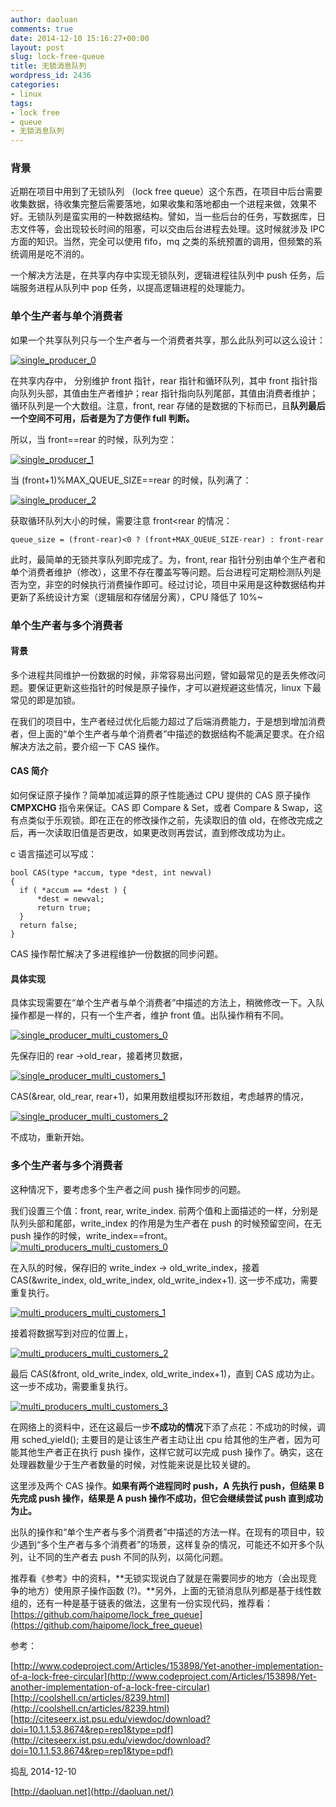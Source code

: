 ```yaml
---
author: daoluan
comments: true
date: 2014-12-10 15:16:27+00:00
layout: post
slug: lock-free-queue
title: 无锁消息队列
wordpress_id: 2436
categories:
- linux
tags:
- lock free
- queue
- 无锁消息队列
---
```


### 背景


近期在项目中用到了无锁队列 （lock free queue）这个东西，在项目中后台需要收集数据，待收集完整后需要落地，如果收集和落地都由一个进程来做，效果不好。无锁队列是蛮实用的一种数据结构。譬如，当一些后台的任务，写数据库，日志文件等，会出现较长时间的阻塞，可以交由后台进程去处理。这时候就涉及 IPC 方面的知识。当然，完全可以使用 fifo，mq 之类的系统预置的调用，但频繁的系统调用是吃不消的。

一个解决方法是，在共享内存中实现无锁队列，逻辑进程往队列中 push 任务，后端服务进程从队列中 pop 任务，以提高逻辑进程的处理能力。


### **单个生产者与单个消费者**


如果一个共享队列只与一个生产者与一个消费者共享，那么此队列可以这么设计：

[![single_producer_0](http://daoluan.net/images/blog/2014/12/single_producer_0.png)](http://daoluan.net/images/blog/2014/12/single_producer_0.png)

在共享内存中， 分别维护 front 指针，rear 指针和循环队列，其中 front 指针指向队列头部，其值由生产者维护；rear 指针指向队列尾部，其值由消费者维护；循环队列是一个大数组。注意，front, rear 存储的是数据的下标而已，且**队列最后一个空间不可用，后者是为了方便作 full 判断。**

所以，当 front==rear 的时候，队列为空：

[![single_producer_1](http://daoluan.net/images/blog/2014/12/single_producer_1.png)](http://daoluan.net/images/blog/2014/12/single_producer_1.png)

当 (front+1)%MAX_QUEUE_SIZE==rear 的时候，队列满了：

[![single_producer_2](http://daoluan.net/images/blog/2014/12/single_producer_2.png)](http://daoluan.net/images/blog/2014/12/single_producer_2.png)

获取循环队列大小的时候，需要注意 front<rear 的情况：

    
    queue_size = (front-rear)<0 ? (front+MAX_QUEUE_SIZE-rear) : front-rear


此时，最简单的无锁共享队列即完成了。为，front, rear 指针分别由单个生产者和单个消费者维护（修改），这里不存在覆盖写等问题。后台进程可定期检测队列是否为空，非空的时候执行消费操作即可。经过讨论，项目中采用是这种数据结构并更新了系统设计方案（逻辑层和存储层分离），CPU 降低了 10%~


### **单个生产者与多个消费者**




#### 背景


多个进程共同维护一份数据的时候，非常容易出问题，譬如最常见的是丢失修改问题。要保证更新这些指针的时候是原子操作，才可以避规避这些情况，linux 下最常见的即是加锁。

在我们的项目中，生产者经过优化后能力超过了后端消费能力，于是想到增加消费者，但上面的“单个生产者与单个消费者”中描述的数据结构不能满足要求。在介绍解决方法之前，要介绍一下 CAS 操作。


#### CAS 简介


如何保证原子操作？简单加减运算的原子性能通过 CPU 提供的 CAS 原子操作 **CMPXCHG** 指令来保证。CAS 即 Compare & Set，或者 Compare & Swap，这有点类似于乐观锁。即在正在的修改操作之前，先读取旧的值 old，在修改完成之后，再一次读取旧值是否更改，如果更改则再尝试，直到修改成功为止。

c 语言描述可以写成：

    
    bool CAS(type *accum, type *dest, int newval)
    {
      if ( *accum == *dest ) {
          *dest = newval;
          return true;
      }
      return false;
    }


CAS 操作帮忙解决了多进程维护一份数据的同步问题。


#### **具体实现**


具体实现需要在“单个生产者与单个消费者”中描述的方法上，稍微修改一下。入队操作都是一样的，只有一个生产者，维护 front 值。出队操作稍有不同。

[![single_producer_multi_customers_0](http://daoluan.net/images/blog/2014/12/single_producer_multi_customers_0.png)](http://daoluan.net/images/blog/2014/12/single_producer_multi_customers_0.png)

先保存旧的 rear ->old_rear，接着拷贝数据，

[![single_producer_multi_customers_1](http://daoluan.net/images/blog/2014/12/single_producer_multi_customers_1.png)](http://daoluan.net/images/blog/2014/12/single_producer_multi_customers_1.png)

CAS(&rear, old_rear, rear+1)，如果用数组模拟环形数组，考虑越界的情况，

[![single_producer_multi_customers_2](http://daoluan.net/images/blog/2014/12/single_producer_multi_customers_2.png)](http://daoluan.net/images/blog/2014/12/single_producer_multi_customers_2.png)

不成功，重新开始。


### 多个生产者与多个消费者


这种情况下，要考虑多个生产者之间 push 操作同步的问题。

我们设置三个值：front, rear, write_index. 前两个值和上面描述的一样，分别是队列头部和尾部，write_index 的作用是为生产者在 push 的时候预留空间，在无 push 操作的时候，write_index==front。
[![multi_producers_multi_customers_0](http://daoluan.net/images/blog/2014/12/multi_producers_multi_customers_0.png)](http://daoluan.net/images/blog/2014/12/multi_producers_multi_customers_0.png)

在入队的时候，保存旧的 write_index -> old_write_index，接着 CAS(&write_index, old_write_index, old_write_index+1). 这一步不成功，需要重复执行。

[![multi_producers_multi_customers_1](http://daoluan.net/images/blog/2014/12/multi_producers_multi_customers_1.png)](http://daoluan.net/images/blog/2014/12/multi_producers_multi_customers_1.png)

接着将数据写到对应的位置上，

[![multi_producers_multi_customers_2](http://daoluan.net/images/blog/2014/12/multi_producers_multi_customers_2.png)](http://daoluan.net/images/blog/2014/12/multi_producers_multi_customers_2.png)

最后 CAS(&front, old_write_index, old_write_index+1)，直到 CAS 成功为止。这一步不成功，需要重复执行。

[![multi_producers_multi_customers_3](http://daoluan.net/images/blog/2014/12/multi_producers_multi_customers_3.png)](http://daoluan.net/images/blog/2014/12/multi_producers_multi_customers_3.png)

在网络上的资料中，还在这最后一步**不成功的情况**下添了点花：不成功的时候，调用 sched_yield(); 主要目的是让该生产者主动让出 cpu 给其他的生产者，因为可能其他生产者正在执行 push 操作，这样它就可以完成 push 操作了。确实，这在处理器数量少于生产者数量的时候，对性能来说是比较关键的。

这里涉及两个 CAS 操作。**如果有两个进程同时 push，A 先执行 push，但结果 B 先完成 push 操作，结果是 A push 操作不成功，但它会继续尝试 push 直到成功为止。**

出队的操作和“单个生产者与多个消费者”中描述的方法一样。在现有的项目中，较少遇到“多个生产者与多个消费者”的场景，这样复杂的情况，可能还不如开多个队列，让不同的生产者去 push 不同的队列，以简化问题。

推荐看《参考》中的资料，**无锁实现说白了就是在需要同步的地方（会出现竞争的地方）使用原子操作函数 (?)。**另外，上面的无锁消息队列都是基于线性数组的，还有一种是基于链表的做法，这里有一份实现代码，推荐看：[https://github.com/haipome/lock_free_queue](https://github.com/haipome/lock_free_queue)

参考：

[http://www.codeproject.com/Articles/153898/Yet-another-implementation-of-a-lock-free-circular](http://www.codeproject.com/Articles/153898/Yet-another-implementation-of-a-lock-free-circular)
[http://coolshell.cn/articles/8239.html](http://coolshell.cn/articles/8239.html)
[http://citeseerx.ist.psu.edu/viewdoc/download?doi=10.1.1.53.8674&rep=rep1&type=pdf](http://citeseerx.ist.psu.edu/viewdoc/download?doi=10.1.1.53.8674&rep=rep1&type=pdf)



捣乱 2014-12-10

[http://daoluan.net](http://daoluan.net/)
